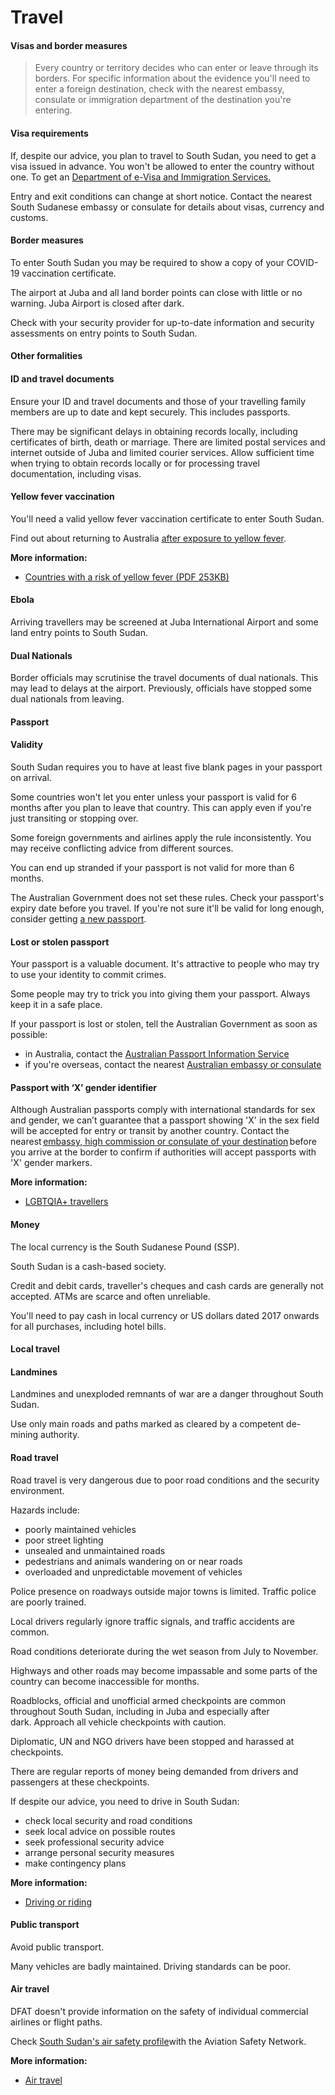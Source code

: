 # Travel

#### Visas and border measures

> Every country or territory decides who can enter or leave through its borders. For specific information about the evidence you'll need to enter a foreign destination, check with the nearest embassy, consulate or immigration department of the destination you're entering.

#### Visa requirements

If, despite our advice, you plan to travel to South Sudan, you need to get a visa issued in advance. You won't be allowed to enter the country without one. To get an [Department of e-Visa and Immigration Services.](https://evisa.gov.ss/)

Entry and exit conditions can change at short notice. Contact the nearest South Sudanese embassy or consulate for details about visas, currency and customs.

#### Border measures

To enter South Sudan you may be required to show a copy of your COVID-19 vaccination certificate.

The airport at Juba and all land border points can close with little or no warning. Juba Airport is closed after dark.

Check with your security provider for up-to-date information and security assessments on entry points to South Sudan.

#### Other formalities

#### ID and travel documents

Ensure your ID and travel documents and those of your travelling family members are up to date and kept securely. This includes passports.

There may be significant delays in obtaining records locally, including certificates of birth, death or marriage. There are limited postal services and internet outside of Juba and limited courier services. Allow sufficient time when trying to obtain records locally or for processing travel documentation, including visas.

#### Yellow fever vaccination

You'll need a valid yellow fever vaccination certificate to enter South Sudan.

Find out about returning to Australia [after exposure to yellow fever](http://www.health.gov.au/yellowfever).

**More information:**

* [Countries with a risk of yellow fever (PDF 253KB)](https://www.who.int/publications/m/item/countries-with-risk-of-yellow-fever-transmission-and-countries-requiring-yellow-fever-vaccination-(november-2022))

#### Ebola

Arriving travellers may be screened at Juba International Airport and some land entry points to South Sudan.

#### Dual Nationals

Border officials may scrutinise the travel documents of dual nationals. This may lead to delays at the airport. Previously, officials have stopped some dual nationals from leaving.

#### Passport

#### Validity

South Sudan requires you to have at least five blank pages in your passport on arrival.

Some countries won't let you enter unless your passport is valid for 6 months after you plan to leave that country. This can apply even if you're just transiting or stopping over.

Some foreign governments and airlines apply the rule inconsistently. You may receive conflicting advice from different sources.

You can end up stranded if your passport is not valid for more than 6 months.

The Australian Government does not set these rules. Check your passport's expiry date before you travel. If you're not sure it'll be valid for long enough, consider getting [a new passport](https://www.passports.gov.au/).

#### Lost or stolen passport

Your passport is a valuable document. It's attractive to people who may try to use your identity to commit crimes.

Some people may try to trick you into giving them your passport. Always keep it in a safe place.

If your passport is lost or stolen, tell the Australian Government as soon as possible:

* in Australia, contact the [Australian Passport Information Service](https://www.passports.gov.au/contact-us)
* if you're overseas, contact the nearest [Australian embassy or consulate](http://dfat.gov.au/about-us/our-locations/missions/Pages/our-embassies-and-consulates-overseas.aspx)

#### Passport with ‘X’ gender identifier

Although Australian passports comply with international standards for sex and gender, we can’t guarantee that a passport showing 'X' in the sex field will be accepted for entry or transit by another country. Contact the nearest [embassy, high commission or consulate of your destination](https://protocol.dfat.gov.au/Public/MissionsInAustralia) before you arrive at the border to confirm if authorities will accept passports with 'X' gender markers.

**More information:**

* [LGBTQIA+ travellers](https://www.smartraveller.gov.au/before-you-go/who-you-are/LGBTI)

#### Money

The local currency is the South Sudanese Pound (SSP).

South Sudan is a cash-based society.

Credit and debit cards, traveller's cheques and cash cards are generally not accepted. ATMs are scarce and often unreliable.

You'll need to pay cash in local currency or US dollars dated 2017 onwards for all purchases, including hotel bills.

#### Local travel

#### Landmines

Landmines and unexploded remnants of war are a danger throughout South Sudan.

Use only main roads and paths marked as cleared by a competent de-mining authority.

#### Road travel

Road travel is very dangerous due to poor road conditions and the security environment.

Hazards include:

* poorly maintained vehicles
* poor street lighting
* unsealed and unmaintained roads
* pedestrians and animals wandering on or near roads
* overloaded and unpredictable movement of vehicles

Police presence on roadways outside major towns is limited. Traffic police are poorly trained.

Local drivers regularly ignore traffic signals, and traffic accidents are common.

Road conditions deteriorate during the wet season from July to November.

Highways and other roads may become impassable and some parts of the country can become inaccessible for months.

Roadblocks, official and unofficial armed checkpoints are common throughout South Sudan, including in Juba and especially after dark. Approach all vehicle checkpoints with caution.   
  
Diplomatic, UN and NGO drivers have been stopped and harassed at checkpoints.

There are regular reports of money being demanded from drivers and passengers at these checkpoints.

If despite our advice, you need to drive in South Sudan:

* check local security and road conditions
* seek local advice on possible routes
* seek professional security advice
* arrange personal security measures
* make contingency plans

**More information:**

* [Driving or riding](/before-you-go/getting-around/road-safety "Road safety")

#### Public transport

Avoid public transport.

Many vehicles are badly maintained. Driving standards can be poor.

#### Air travel

DFAT doesn't provide information on the safety of individual commercial airlines or flight paths.

Check [South Sudan's air safety profile](http://aviation-safety.net/database/country/country.php?id=STss)with the Aviation Safety Network.

**More information:**

* [Air travel](/before-you-go/getting-around/air-travel "Travelling by air")